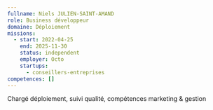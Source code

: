 ```yaml
---
fullname: Niels JULIEN-SAINT-AMAND
role: Business développeur
domaine: Déploiement
missions:
  - start: 2022-04-25
    end: 2025-11-30
    status: independent
    employer: Octo
    startups:
      - conseillers-entreprises
competences: []
---
```

Chargé déploiement, suivi qualité, compétences marketing & gestion